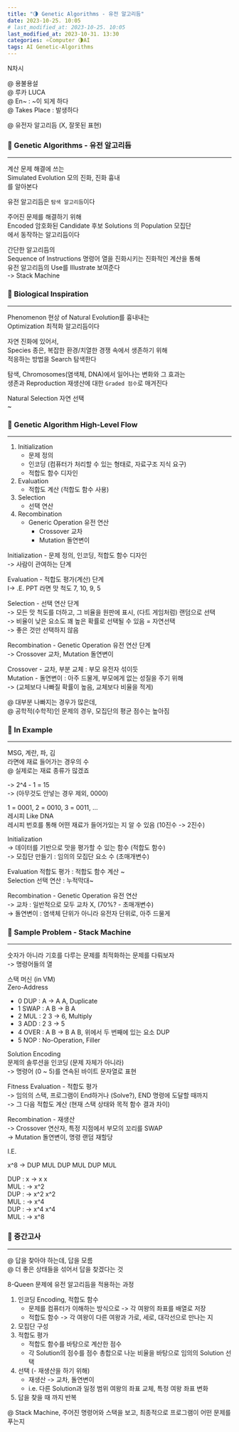 ```yaml
---
title: "🌗 Genetic Algorithms - 유전 알고리듬"
date: 2023-10-25. 10:05
# last_modified_at: 2023-10-25. 10:05
last_modified_at: 2023-10-31. 13:30
categories: ⭐Computer 🌗AI
tags: AI Genetic-Algorithms
---
```


N차시  

@ 용불용설  
@ 루카 LUCA  
@ En~ : ~이 되게 하다  
@ Takes Place : 발생하다  

@ 유전자 알고리듬 (X, 잘못된 표현)  

### 💫 Genetic Algorithms - 유전 알고리듬

---

계산 문제 해결에 쓰는  
Simulated Evolution 모의 진화, 진화 흉내  
를 알아본다  

유전 알고리듬은 `탐색 알고리듬`이다  

주어진 문제를 해결하기 위해  
Encoded 암호화된 Candidate 후보 Solutions 의 Population 모집단  
에서 동작하는 알고리듬이다  

간단한 알고리듬의  
Sequence of Instructions 명령어 열을 진화시키는 진화적인 계산을 통해  
유전 알고리듬의 Use를 Illustrate 보여준다  
-> Stack Machine  

### 💫 Biological Inspiration

---

Phenomenon 현상 of Natural Evolution를 흉내내는  
Optimization 최적화 알고리듬이다  

자연 진화에 있어서,  
Species 종은, 복잡한 환경/치열한 경쟁 속에서 생존하기 위해  
적응하는 방법을 Search 탐색한다  

탐색, Chromosomes(염색체, DNA)에서 일어나는 변화와 그 효과는  
생존과 Reproduction 재생산에 대한 `Graded 점수`로 매겨진다  

Natural Selection 자연 선택  
~  

### 💫 Genetic Algorithm High-Level Flow

---

1. Initialization
   - 문제 정의
   - 인코딩 (컴퓨터가 처리할 수 있는 형태로, 자료구조 지식 요구)
   - 적합도 함수 디자인
2. Evaluation
   - 적합도 계산 (적합도 함수 사용)
3. Selection
   - 선택 연산
4. Recombination
   - Generic Operation 유전 연산
     - Crossover 교차
     - Mutation 돌연변이

Initialization - 문제 정의, 인코딩, 적합도 함수 디자인  
-> 사람이 관여하는 단계  

Evaluation - 적합도 평가(계산) 단계  
I-> .E. PPT 라면 맛 척도 7, 10, 9, 5  

Selection - 선택 연산 단계  
-> 모든 맛 척도를 더하고, 그 비율을 원판에 표시, (다트 게임처럼) 랜덤으로 선택  
-> 비율이 낮은 요소도 꽤 높은 확률로 선택될 수 있음 = 자연선택  
-> 좋은 것만 선택하지 않음  

Recombination - Genetic Operation 유전 연산 단계  
-> Crossover 교차, Mutation 돌연변이  

Crossover - 교차, 부분 교체 : 부모 유전자 섞이듯  
Mutation - 돌연변이 : 아주 드물게, 부모에게 없는 성질을 주기 위해  
-> (교체보다 나빠질 확률이 높음, 교체보다 비율을 적게)  

@ 대부분 나빠지는 경우가 많은데,  
@ 공학적(수학적)인 문제의 경우, 모집단의 평균 점수는 높아짐  

### 💫 In Example

---

MSG, 계란, 파, 김  
라면에 재료 들어가는 경우의 수  
@ 실제로는 재료 종류가 많겠죠  

-> 2^4 - 1 = 15  
-> (아무것도 안넣는 경우 제외, 0000)  

1 = 0001, 2 = 0010, 3 = 0011, ...  
레시피 Like DNA  
레시피 번호를 통해 어떤 재료가 들어가있는 지 알 수 있음 (10진수 -> 2진수)  

Initialization  
-> 데이터를 기반으로 맛을 평가할 수 있는 함수 (적합도 함수)  
-> 모집단 만들기 : 임의의 모집단 요소 수 (초매개변수)  

Evaluation 적합도 평가 : 적합도 함수 계산 ~  
Selection 선택 연산 : 누적막대~  

Recombination - Genetic Operation 유전 연산  
-> 교차 : 일반적으로 모두 교차 X, (70%? - 초매개변수)  
-> 돌연변이 : 염색체 단위가 아니라 유전자 단위로, 아주 드물게  

### 💫 Sample Problem - Stack Machine

---

숫자가 아니라 기호를 다루는 문제를 최적화하는 문제를 다뤄보자  
-> 명령어들의 열  

스택 머신 (in VM)  
Zero-Address  

- 0 DUP : A -> A A, Duplicate
- 1 SWAP : A B -> B A
- 2 MUL : 2 3 -> 6, Multiply
- 3 ADD : 2 3 -> 5
- 4 OVER : A B -> B A B, 위에서 두 번째에 있는 요소 DUP
- 5 NOP : No-Operation, Filler

Solution Encoding  
문제의 솔루션을 인코딩 (문제 자체가 아니라)  
-> 명령어 (0 ~ 5)를 연속된 바이트 문자열로 표현  

Fitness Evaluation - 적합도 평가  
-> 임의의 스택, 프로그램이 End하거나 (Solve?), END 명령에 도달할 때까지  
-> 그 다음 적합도 계산 (현재 스택 상태와 목적 함수 결과 차이)  

Recombination - 재생산  
-> Crossover 연산자, 특정 지점에서 부모의 꼬리를 SWAP  
-> Mutation 돌연변이, 명령 랜덤 재할당  

I.E.  

x^8 -> DUP MUL DUP MUL DUP MUL  

DUP : x -> x x  
MUL : -> x^2  
DUP : -> x^2 x^2  
MUL : -> x^4  
DUP : -> x^4 x^4  
MUL : -> x^8  

### 💫 중간고사

---

@ 답을 찾아야 하는데, 답을 모름  
@ 더 좋은 상태들을 섞어서 답을 찾겠다는 것  

8-Queen 문제에 유전 알고리듬을 적용하는 과정  

1. 인코딩 Encoding, 적합도 함수
   - 문제를 컴퓨터가 이해하는 방식으로 -\> 각 여왕의 좌표를 배열로 저장
   - 적합도 함수 -\> 각 여왕이 다른 여왕과 가로, 세로, 대각선으로 만나는 지
2. 모집단 구성
3. 적합도 평가
   - 적합도 함수를 바탕으로 계산한 점수
   - 각 Solution의 점수를 점수 총합으로 나눈 비율을 바탕으로 임의의 Solution 선택
4. 선택 (- 재생산을 하기 위해)
   - 재생산 -\> 교차, 돌연변이
   - i.e. 다른 Solution과 일정 범위 여왕의 좌표 교체, 특정 여왕 좌표 변화
5. 답을 찾을 때 까지 반복

@ Stack Machine, 주어진 명령어와 스택을 보고, 최종적으로 프로그램이 어떤 문제를 푸는지  
